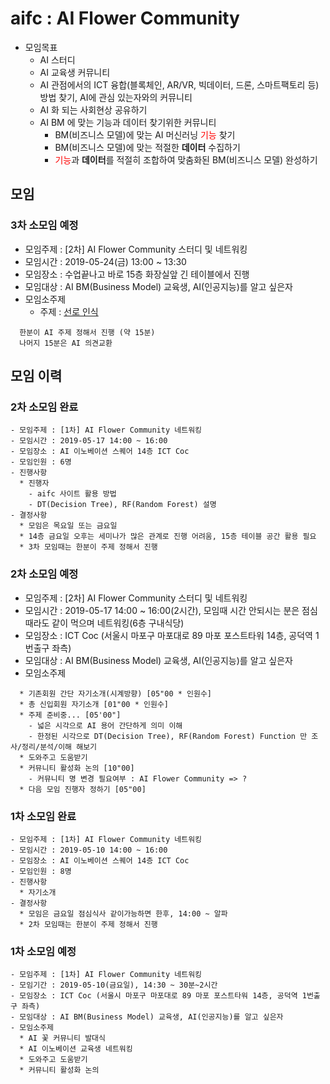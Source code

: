 # aifc : AI Flower Community
* 모임목표
  - AI 스터디
  - AI 교육생 커뮤니티
  - AI 관점에서의 ICT 융합(블록체인, AR/VR, 빅데이터, 드론, 스마트팩토리 등) 방법 찾기, AI에 관심 있는자와의 커뮤니티
  - AI 화 되는 사회현상 공유하기
  - AI BM 에 맞는 기능과 데이터 찾기위한 커뮤니티
    * BM(비즈니스 모델)에 맞는 AI 머신러닝 <span style="color:red">기능</span> 찾기
    * BM(비즈니스 모델)에 맞는 적절한 **데이터** 수집하기
    * <span style="color:red">기능</span>과 **데이터**를 적절히 조합하여 맞춤화된 BM(비즈니스 모델) 완성하기

## 모임

### 3차 소모임 예정
- 모임주제 : [2차] AI Flower Community 스터디 및 네트워킹
- 모임시간 : 2019-05-24(금) 13:00 ~ 13:30
- 모임장소 : 수업끝나고 바로 15층 화장실앞 긴 테이블에서 진행
- 모임대상 : AI BM(Business Model) 교육생, AI(인공지능)를 알고 싶은자
- 모임소주제
  * 주제 : [선로 인식](https://github.com/evanlimdev/aifc/aifc2019/aifc20190524/aifc20190524.md)
```
  한분이 AI 주제 정해서 진행 (약 15분)
  나머지 15분은 AI 의견교환
```
## 모임 이력

### 2차 소모임 완료
```
- 모임주제 : [1차] AI Flower Community 네트워킹
- 모임시간 : 2019-05-17 14:00 ~ 16:00
- 모임장소 : AI 이노베이션 스퀘어 14층 ICT Coc
- 모임인원 : 6명
- 진행사항
  * 진행자
    - aifc 사이트 활용 방법
    - DT(Decision Tree), RF(Random Forest) 설명
- 결정사항
  * 모임은 목요일 또는 금요일
  * 14층 금요일 오후는 세미나가 많은 관계로 진행 어려움, 15층 테이블 공간 활용 필요
  * 3차 모임때는 한분이 주제 정해서 진행
```

### 2차 소모임 예정
- 모임주제 : [2차] AI Flower Community 스터디 및 네트워킹
- 모임시간 : 2019-05-17 14:00 ~ 16:00(2시간), 모임때 시간 안되시는 분은 점심때라도 같이 먹으며 네트워킹(6층 구내식당)
- 모임장소 : ICT Coc (서울시 마포구 마포대로 89 마포 포스트타워 14층, 공덕역 1번출구 좌측)
- 모임대상 : AI BM(Business Model) 교육생, AI(인공지능)를 알고 싶은자
- 모임소주제
```
  * 기존회원 간단 자기소개(시계방향) [05"00 * 인원수]
  * 총 신입회원 자기소개 [01"00 * 인원수]
  * 주제 준비중... [05'00"]
    - 넓은 시각으로 AI 용어 간단하게 의미 이해
    - 한정된 시각으로 DT(Decision Tree), RF(Random Forest) Function 만 조사/정리/분석/이해 해보기 
  * 도와주고 도움받기
  * 커뮤니티 활성화 논의 [10"00]
    - 커뮤니티 명 변경 필요여부 : AI Flower Community => ?
  * 다음 모임 진행자 정하기 [05"00]
```

### 1차 소모임 완료
```
- 모임주제 : [1차] AI Flower Community 네트워킹
- 모임시간 : 2019-05-10 14:00 ~ 16:00
- 모임장소 : AI 이노베이션 스퀘어 14층 ICT Coc
- 모임인원 : 8명
- 진행사항
  * 자기소개
- 결정사항
  * 모임은 금요일 점심식사 같이가능하면 한후, 14:00 ~ 알파
  * 2차 모임때는 한분이 주제 정해서 진행
```
### 1차 소모임 예정
```
- 모임주제 : [1차] AI Flower Community 네트워킹
- 모임기간 : 2019-05-10(금요일), 14:30 ~ 30분~2시간
- 모임장소 : ICT Coc (서울시 마포구 마포대로 89 마포 포스트타워 14층, 공덕역 1번출구 좌측)
- 모임대상 : AI BM(Business Model) 교육생, AI(인공지능)를 알고 싶은자
- 모임소주제
  * AI 꽃 커뮤니티 발대식
  * AI 이노베이션 교육생 네트워킹
  * 도와주고 도움받기
  * 커뮤니티 활성화 논의
```
